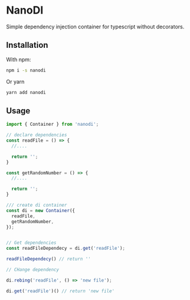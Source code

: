# NanoDI

Simple dependency injection container for typescript without decorators.

## Installation

With npm:
```bash
npm i -s nanodi
```

Or yarn
```bash
yarn add nanodi
```

## Usage

```typescript
import { Container } from 'nanodi';

// declare dependencies 
const readFile = () => {
  //....

  return '';
}

const getRandomNumber = () => {
  //....

  return '';
}

/// create di container
const di = new Container({
  readFile,
  getRandomNumber,
});


// Get dependencies
const readFileDependecy = di.get('readFile');

readFileDependecy() // return ''

// CHange dependency

di.rebing('readFile', () => 'new file');

di.get('readFile')() // return 'new file'

```
